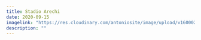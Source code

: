 ```yaml
---
title: Stadio Arechi
date: 2020-09-15
imagelink: "https://res.cloudinary.com/antoniosite/image/upload/v1600028302/Foto/27893554_747139088809425_737239378400641024_n.jpg_xi6bsk.jpg"
description: ""
---
```


